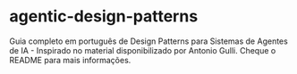 # agentic-design-patterns
Guia completo em português de Design Patterns para Sistemas de Agentes de IA - Inspirado no material disponibilizado por Antonio Gulli. Cheque o README para mais informações.
